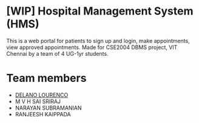 # [WIP] Hospital Management System (HMS) 
This is a web portal for patients to sign up and login, make appointments, view approved appointments. Made for CSE2004 DBMS project, VIT Chennai by a team of 4 UG-1yr students.
# Team members
* [DELANO LOURENCO](https://delano-lourenco.web.app/)
* M V H SAI SRIRAJ
* NARAYAN SUBRAMANIAN
* RANJEESH KAIPPADA
